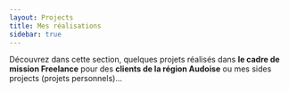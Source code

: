 ```yaml
---
layout: Projects
title: Mes réalisations
sidebar: true
---
```

Découvrez dans cette section, quelques projets réalisés dans **le cadre de mission Freelance** pour des **clients de la région Audoise** ou mes sides projects (projets personnels)...
